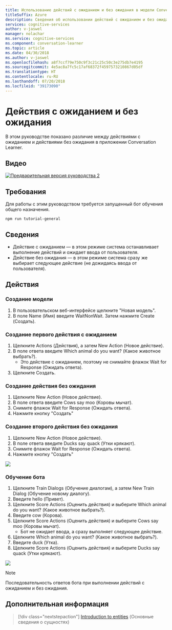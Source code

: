```yaml
---
title: Использование действий с ожиданием и без ожидания в модели Conversation Learner в Microsoft Cognitive Services | Документация Майкрософт
titleSuffix: Azure
description: Сведения об использовании действий с ожиданием и без ожидания в модели Conversation Learner.
services: cognitive-services
author: v-jaswel
manager: nolachar
ms.service: cognitive-services
ms.component: conversation-learner
ms.topic: article
ms.date: 04/30/2018
ms.author: v-jaswel
ms.openlocfilehash: a8f7ccf79e750c9f3c21c25c50c3e275db7e4195
ms.sourcegitcommit: 4e5ac8a7fc5c17af68372f4597573210867d05df
ms.translationtype: HT
ms.contentlocale: ru-RU
ms.lasthandoff: 07/20/2018
ms.locfileid: "39173090"
---
```

# <a name="wait-and-non-wait-actions"></a>Действия с ожиданием и без ожидания

В этом руководстве показано различие между действиями с ожиданием и действиями без ожидания в приложении Conversation Learner.

## <a name="video"></a>Видео

[![Предварительная версия руководства 2](http://aka.ms/cl-tutorial-02-preview)](http://aka.ms/blis-tutorial-02)

## <a name="requirements"></a>Требования
Для работы с этим руководством требуется запущенный бот обучения общего назначения.

    npm run tutorial-general

## <a name="details"></a>Сведения

- Действие с ожиданием — в этом режиме система останавливает выполнение действий и ожидает ввода от пользователя.
- Действие без ожидания — в этом режиме система сразу же выбирает следующее действие (не дожидаясь ввода от пользователя).

## <a name="steps"></a>Действия

### <a name="create-a-new-model"></a>Создание модели

1. В пользовательском веб-интерфейсе щелкните "Новая модель".
2. В поле Name (Имя) введите WaitNonWait. Затем нажмите Create (Создать).

### <a name="create-the-first-wait-action"></a>Создание первого действия с ожиданием

1. Щелкните Actions (Действия), а затем New Action (Новое действие).
2. В поле ответа введите Which animal do you want? (Какое животное выбрать?).
    - Это действие с ожиданием, поэтому не снимайте флажок Wait for Response (Ожидать ответа).
3. Щелкните Создать.

### <a name="create-a-non-wait-action"></a>Создание действия без ожидания

1. Щелкните New Action (Новое действие).
2. В поле ответа введите Cows say moo (Коровы мычат).
3. Снимите флажок Wait for Response (Ожидать ответа).
4. Нажмите кнопку "Создать"

### <a name="create-a-second-non-wait-action"></a>Создание второго действия без ожидания

1. Щелкните New Action (Новое действие).
2. В поле ответа введите Ducks say quack (Утки крякают).
3. Снимите флажок Wait for Response (Ожидать ответа).
4. Нажмите кнопку "Создать"

![](../media/tutorial2_actions.PNG)

### <a name="train-the-bot"></a>Обучение бота

1. Щелкните Train Dialogs (Обучение диалогам), а затем New Train Dialog (Обучение новому диалогу).
2. Введите hello (Привет).
3. Щелкните Score Actions (Оценить действия) и выберите Which animal do you want? (Какое животное выбрать?).
4. Введите cow (Корова).
5. Щелкните Score Actions (Оценить действия) и выберите Cows say moo (Коровы мычат).
    - Бот не ожидает ввода, а сразу выполняет следующее действие.
2. Щелкните Which animal do you want? (Какое животное выбрать?).
3. Введите duck (Утка).
5. Щелкните Score Actions (Оценить действия) и выберите Ducks say quack (Утки крякают).

![](../media/tutorial2_dialogs.PNG)

> [!NOTE]
> Последовательность ответов бота при выполнении действий с ожиданием и без ожидания.

## <a name="next-steps"></a>Дополнительная информация

> [!div class="nextstepaction"]
> [Introduction to entities](./3-introduction-to-entities.md) (Основные сведения о сущностях)
